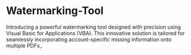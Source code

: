 # Watermarking-Tool
Introducing a powerful watermarking tool designed with precision using Visual Basic for Applications (VBA). This innovative solution is tailored for seamlessly incorporating account-specific missing information onto multiple PDFs,.
